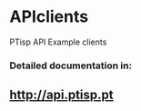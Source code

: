 APIclients
==========

PTisp API Example clients


### Detailed documentation in:
## http://api.ptisp.pt
